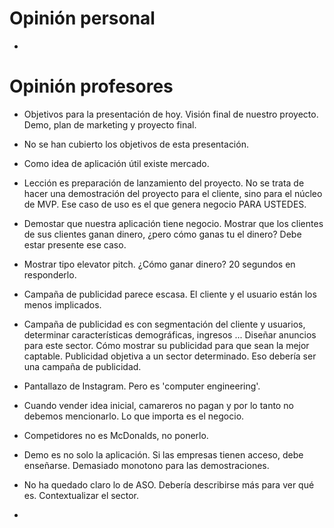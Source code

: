 # Opinión personal
- 

# Opinión profesores
- Objetivos para la presentación de hoy. Visión final de nuestro proyecto. Demo, plan de marketing y proyecto final.
- No se han cubierto los objetivos de esta presentación.
- Como idea de aplicación útil existe mercado. 
- Lección es preparación de lanzamiento del proyecto. No se trata de hacer una demostración del proyecto para el cliente, sino para el núcleo de MVP. Ese caso de uso es el que genera negocio PARA USTEDES.
- Demostar que nuestra aplicación tiene negocio. Mostrar que los clientes de sus clientes ganan dinero, ¿pero cómo ganas tu el dinero? Debe estar presente ese caso.
- Mostrar tipo elevator pitch. ¿Cómo ganar dinero? 20 segundos en responderlo.
- Campaña de publicidad parece escasa. El cliente y el usuario están los menos implicados. 
- Campaña de publicidad es con segmentación del cliente y usuarios, determinar características demográficas, ingresos ... Diseñar anuncios para este sector. Cómo mostrar su publicidad para que sean la mejor captable. Publicidad objetiva a un sector determinado. Eso debería ser una campaña de publicidad.
- Pantallazo de Instagram. Pero es 'computer engineering'.

- Cuando vender idea inicial, camareros no pagan y por lo tanto no debemos mencionarlo. Lo que importa es el negocio.
- Competidores no es McDonalds, no ponerlo. 
- Demo es no solo la aplicación. Si las empresas tienen acceso, debe enseñarse. Demasiado monotono para las demostraciones.
- No ha quedado claro lo de ASO. Debería describirse más para ver qué es. Contextualizar el sector.
- 
